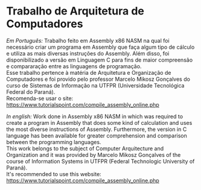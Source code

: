 # Trabalho de Arquitetura de Computadores

*Em Português:* Trabalho feito em Assembly x86 NASM na qual foi necessário criar um programa em Assembly que faça algum tipo de cálculo e utiliza as mais diversas instruções do Assembly.
Além disso, foi disponibilizado a versão em Linguagem C para fins de maior compreensão e compararação entre as linguagens de programação.\
Esse trabalho pertence à matéria de Arquitetura e Organização de Computadores e foi provido pelo professor Marcelo Mikosz Gonçalves do curso de Sistemas de Informação na UTFPR (Universidade Tecnológica Federal do Paraná).\
Recomenda-se usar o site: https://www.tutorialspoint.com/compile_assembly_online.php

*In english:* Work done in Assembly x86 NASM in which was required to create a program in Assembly that does some kind of calculation and uses the most diverse instructions of Assembly.
Furthermore, the version in C language has been available for greater comprehension and comparison between the programming languages.\
This work belongs to the subject of Computer Arquitecture and Organization and it was provided by Marcelo Mikosz Gonçalves of the course of Information Systems in UTFPR (Federal Technologic University of Paraná).\
It's recommended to use this website: https://www.tutorialspoint.com/compile_assembly_online.php
